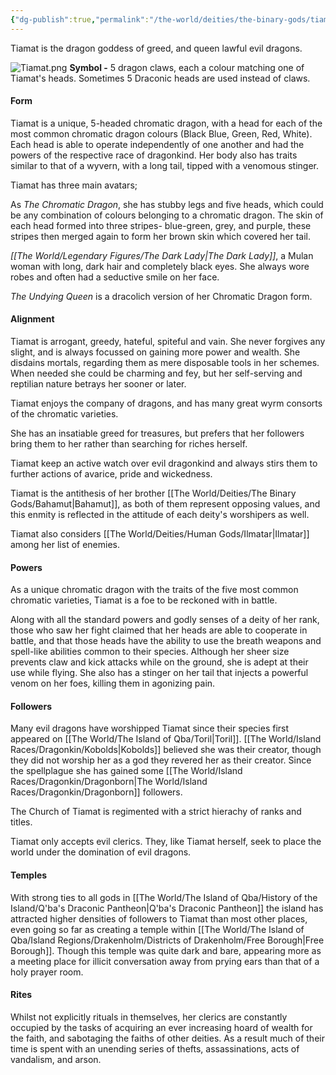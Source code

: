 ```yaml
---
{"dg-publish":true,"permalink":"/the-world/deities/the-binary-gods/tiamat/"}
---
```


Tiamat is the dragon goddess of greed, and queen lawful evil dragons.

![Tiamat.png](/img/user/zAttachments/Tiamat.png)
**Symbol -** 5 dragon claws, each a colour matching one of Tiamat's heads. Sometimes 5 Draconic heads are used instead of claws.

#### Form
Tiamat is a unique, 5-headed chromatic dragon, with a head for each of the most common chromatic dragon colours (Black  Blue, Green, Red, White). Each head is able to operate independently of one another and had the powers of the respective race of dragonkind. Her body also has traits similar to that of a wyvern, with a long tail, tipped with a venomous stinger. 

Tiamat has three main avatars;

As *The Chromatic Dragon*, she has stubby legs and five heads, which could be any combination of colours belonging to a chromatic dragon. The skin of each head formed into three stripes- blue-green, grey, and purple, these stripes then merged again to form her brown skin which covered her tail.

*[[The World/Legendary Figures/The Dark Lady\|The Dark Lady]]*, a Mulan woman with long, dark hair and completely black eyes. She always wore robes and often had a seductive smile on her face. 

*The Undying Queen* is a dracolich version of her Chromatic Dragon form.
 
#### Alignment
Tiamat is arrogant, greedy, hateful, spiteful and vain. She never forgives any slight, and is always focussed on gaining more power and wealth. She disdains mortals, regarding them as mere disposable tools in her schemes. When needed she could be charming and fey, but her self-serving and reptilian nature betrays her sooner or later.

Tiamat enjoys the company of dragons, and has many great wyrm consorts of the chromatic varieties. 

She has an insatiable greed for treasures, but prefers that her followers bring them to her rather than searching for riches herself.

Tiamat keep an active watch over evil dragonkind and always stirs them to further actions of avarice, pride and wickedness.

Tiamat is the antithesis of her brother [[The World/Deities/The Binary Gods/Bahamut\|Bahamut]], as both of them represent opposing values, and this enmity is reflected in the attitude of each deity's worshipers as well.

Tiamat also considers [[The World/Deities/Human Gods/Ilmatar\|Ilmatar]] among her list of enemies.

#### Powers
As a unique chromatic dragon with the traits of the five most common chromatic varieties, Tiamat is a foe to be reckoned with in battle.

Along with all the standard powers and godly senses of a deity of her rank, those who saw her fight claimed that her heads are able to cooperate in battle, and that those heads have the ability to use the breath weapons and spell-like abilities common to their species. Although her sheer size prevents claw and kick attacks while on the ground, she is adept at their use while flying. She also has a stinger on her tail that injects a powerful venom on her foes, killing them in agonizing pain.

#### Followers
Many evil dragons have worshipped Tiamat since their species first appeared on [[The World/The Island of Qba/Toril\|Toril]].  [[The World/Island Races/Dragonkin/Kobolds\|Kobolds]] believed she was their creator, though they did not worship her as a god they revered her as their creator. Since the spellplague she has gained some [[The World/Island Races/Dragonkin/Dragonborn\|The World/Island Races/Dragonkin/Dragonborn]] followers. 

The Church of Tiamat is regimented with a strict hierachy of ranks and titles. 

Tiamat only accepts evil clerics. They, like Tiamat herself, seek to place the world under the domination of evil dragons.


#### Temples
With strong ties to all gods in [[The World/The Island of Qba/History of the Island/Q'ba's Draconic Pantheon\|Q'ba's Draconic Pantheon]] the island has attracted higher densities of followers to Tiamat than most other places, even going so far as creating a temple within [[The World/The Island of Qba/Island Regions/Drakenholm/Districts of Drakenholm/Free Borough\|Free Borough]]. Though this temple was quite dark and bare, appearing more as a meeting place for illicit conversation away from prying ears than that of a holy prayer room. 

#### Rites
Whilst not explicitly rituals in themselves, her clerics are constantly occupied by the tasks of acquiring an ever increasing hoard of wealth for the faith, and sabotaging the faiths of other deities. As a result much of their time is spent with an unending series of thefts, assassinations, acts of vandalism, and arson.